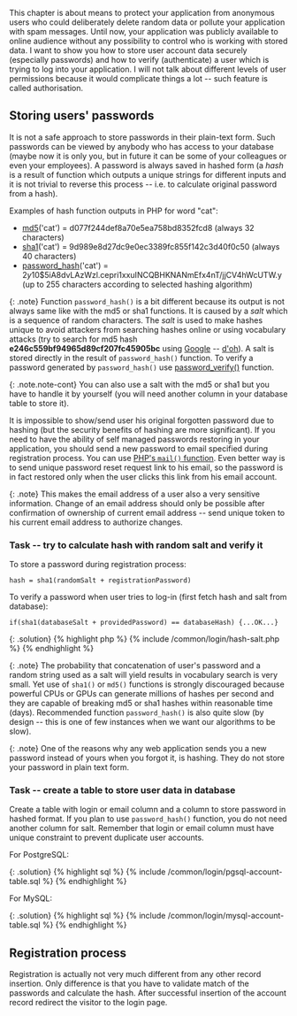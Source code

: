 This chapter is about means to protect your application from anonymous users who could deliberately
delete random data or pollute your application with spam messages. Until now, your application was publicly
available to online audience without any possibility to control who is working with stored data.
I want to show you how to store user account data securely (especially passwords) and how to verify
(authenticate) a user which is trying to log into your application. I will not talk about different levels
of user permissions because it would complicate things a lot -- such feature is called authorisation.

## Storing users' passwords
It is not a safe approach to store passwords in their plain-text form. Such passwords can be viewed by anybody
who has access to your database (maybe now it is only you, but in future it can be some of your colleagues or
even your employees). A password is always saved in hashed form (a *hash* is a result of function which outputs
a unique strings for different inputs and it is not trivial to reverse this process -- i.e. to calculate original
password from a hash).

Examples of hash function outputs in PHP for word "cat":

- [md5](http://php.net/manual/en/function.md5.php)('cat') =
  d077f244def8a70e5ea758bd8352fcd8 (always 32 characters)
- [sha1](http://php.net/manual/en/function.sha1.php)('cat') =
  9d989e8d27dc9e0ec3389fc855f142c3d40f0c50 (always 40 characters)
- [password_hash](http://php.net/manual/en/function.password-hash.php)('cat') =
  $2y$10$5iA8dvLAzWzl.cepri1xxuINCQBHKNANmEfx4nT/jjCV4hWcUTW.y (up to 255 characters according to selected hashing algorithm)

{: .note}
Function `password_hash()` is a bit different because its output is not always same like with the md5 or
sha1 functions. It is caused by a *salt* which is a sequence of random characters. The *salt* is used to make
hashes unique to avoid attackers from searching hashes online or using vocabulary attacks (try to
search for md5 hash **e246c559bf94965d89cf207fc45905bc** using [Google](http://www.google.com?q=e246c559bf94965d89cf207fc45905bc) --
[d'oh](https://en.wikipedia.org/wiki/D'oh!)). A salt is stored directly in the result of `password_hash()` function.
To verify a password generated by `password_hash()` use [password_verify()](http://php.net/manual/en/function.password-verify.php)
function.

{: .note.note-cont}
You can also use a salt with the md5 or sha1 but you have to handle it by yourself (you will need another column in
your database table to store it).

It is impossible to show/send user his original forgotten password due to hashing (but the security benefits of hashing
are more significant). If you need to have the ability of self managed passwords restoring in your application, you
should send a new password to email specified during registration process. You can use [PHP's `mail()` function](https://www.php.net/manual/en/function.mail.php).
Even better way is to send unique password reset request link to his email, so the password is in fact restored
only when the user clicks this link from his email account.

{: .note}
This makes the email address of a user also a very sensitive information. Change of an email address should only be
possible after confirmation of ownership of current email address -- send unique token to his current email address
to authorize changes. 

### Task -- try to calculate hash with random salt and verify it
To store a password during registration process:

    hash = sha1(randomSalt + registrationPassword)

To verify a password when user tries to log-in (first fetch hash and salt from database):

    if(sha1(databaseSalt + providedPassword) == databaseHash) {...OK...}

{: .solution}
{% highlight php %}
{% include /common/login/hash-salt.php %}
{% endhighlight %}

{: .note}
The probability that concatenation of user's password and a random string used as a salt
will yield results in vocabulary search is very small. Yet use of `sha1()` or `md5()` functions
is strongly discouraged because powerful CPUs or GPUs can generate millions of hashes per second and
they are capable of breaking md5 or sha1 hashes within reasonable time (days). Recommended function
`password_hash()` is also quite slow (by design -- this is one of few instances when we want our
algorithms to be slow).

{: .note}
One of the reasons why any web application sends you a new password instead of yours when you forgot
it, is hashing. They do not store your password in plain text form.

### Task -- create a table to store user data in database
Create a table with login or email column and a column to store password in hashed format.
If you plan to use `password_hash()` function, you do not need another column for salt.
Remember that login or email column must have unique constraint to prevent duplicate user accounts.

For PostgreSQL:

{: .solution}
{% highlight sql %}
{% include /common/login/pgsql-account-table.sql %}
{% endhighlight %}

For MySQL:

{: .solution}
{% highlight sql %}
{% include /common/login/mysql-account-table.sql %}
{% endhighlight %}

## Registration process
Registration is actually not very much different from any other record insertion. Only difference is
that you have to validate match of the passwords and calculate the hash. After successful insertion of
the account record redirect the visitor to the login page.